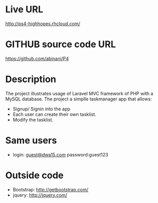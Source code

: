 # Live URL
http://ps4-highhopes.rhcloud.com/

# GITHUB source code URL
https://github.com/abinani/P4

# Description
The project illustrates usage of Laravel MVC framework of PHP with a MySQL database.
The project a simplle taskmanager app that allows:
* Signup/ Signin into the app
* Each user can create their own tasklist.
* Modify the tasklist.
# Same users
* login: guest@dwa15.com password:guest123

# Outside code
* Bootstrap: http://getbootstrap.com/
* jquery: http://jquery.com/ 


